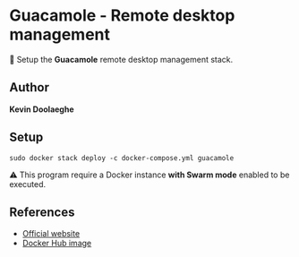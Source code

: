 # Guacamole - Remote desktop management

:triangular_flag_on_post: Setup the **Guacamole** remote desktop management stack.

## Author

**Kevin Doolaeghe**

## Setup

```
sudo docker stack deploy -c docker-compose.yml guacamole
```

:warning: This program require a Docker instance **with Swarm mode** enabled to be executed.

## References

* [Official website](https://guacamole.apache.org/)
* [Docker Hub image](https://hub.docker.com/r/guacamole/guacamole)
